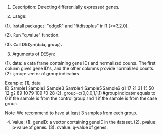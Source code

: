1. Description: 
   Detecting differentially expressed genes.


2. Usage:

(1). Install packages: "edgeR" and "fitdistrplus" in R (>=3.2.0).

(2). Run "q.value" function.

(3). Call DESyn(data, group).

3. Arguments of DESyn:

(1). data: a data frame containing gene IDs and normalized counts. The first column gives gene ID's, and the other columns provide normalized counts.
(2). group: vector of group indicators.
   
   Example:
   (1). data  
   ID     Sample1     Sample2     Sample3     Sample4     Sample5     Sample6
   g1     17          21          31          15          50          12
   g2     89          10          79          109         70          28
   (2). group=c(0,0,0,1,1,1) #group indicator equals to 0 if the sample is from the control group and 1 if the sample is from the case group.

   Note: We recommend to have at least 3 samples from each group.

4. Value: 
   (1). geneID: a vector containing geneID in the dataset.
   (2). pvalue: p-value of genes.
   (3). qvalue: q-value of genes.

